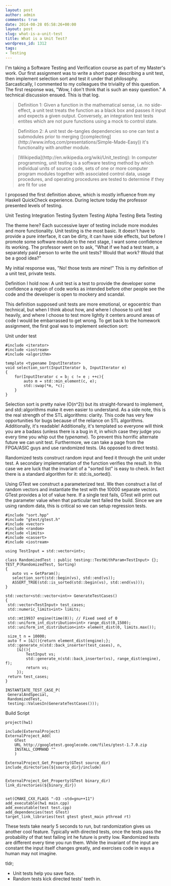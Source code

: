```yaml
---
layout: post
author: admin
comments: true
date: 2014-08-28 05:58:26+00:00
layout: post
slug: what-is-a-unit-test
title: What is a Unit Test?
wordpress_id: 1312
tags:
- Testing
---
```


I'm taking a Software Testing and Verification course as part of my Master's work. Our first assignment was to write a short paper describing a unit test, then implement selection sort and test it under that philosophy. Sarcastically, I commented to my colleagues the triviality of this question. The first response was, "Wow, I don't think that is such an easy question." A technical discussion ensued. This is that log.
<!--more-->


<blockquote>Definition 1:
Given a function in the mathematical sense, i.e. no side-effect, a unit test treats the function as a black box and passes it input and expects a given output. Conversely, an integration test tests entites which are not pure functions using a mock to control state.</blockquote>




<blockquote>Definition 2:
A unit test de-tangles dependencies so one can test a submodules prior to merging ([complecting](http://www.infoq.com/presentations/Simple-Made-Easy)) it's functionality with another module.</blockquote>




<blockquote>[Wikipedia](http://en.wikipedia.org/wiki/Unit_testing):
In computer programming, unit testing is a software testing method by which individual units of source code, sets of one or more computer program modules together with associated control data, usage procedures, and operating procedures are tested to determine if they are fit for use</blockquote>



I proposed the first definition above, which is mostly influence from my Haskell QuickCheck experience.  During lecture today the professor presented levels of testing.

Unit Testing
Integration Testing
System Testing
Alpha Testing
Beta Testing

The theme here? Each successive layer of testing include more modules and more functionality. Unit testing is the most basic. It doesn't  have to provide a pure interface, it can be dirty, it can have side effects, but before I promote some software module to the next stage, I want some confidence its working. The professor went on to ask, "What if we had a test team, a separately paid person to write the unit tests? Would that work? Would that be a good idea?" 

My initial response was, "No! those tests are mine!" This is my definition of a unit test, private tests. 

Definition I hold now:
A unit test is a test to provide the developer some confidence a region of code works as intended before other people see the code and the developer is open to mockery and scandal. 

This definition supposed unit tests are more emotional, or egocentric than technical, but when I think about how, and where I choose to unit test heavily, and where I choose to test more lightly it centers around areas of code I would be embarrassed to get wrong. To get back to the homework assignment, the first goal was to implement selection sort: 

Unit under test

    
    #include <iterator>
    #include <iostream>
    #include <algorithm>
    
    template <typename InputIterator>
    void selection_sort(InputIterator b, InputIterator e)
    {
        for(InputIterator c = b; c != e ; ++c){
            auto m = std::min_element(c, e);
            std::swap(*m, *c);
        }
    }
    



Selection sort is pretty naive (O(n^2)) but its straight-forward to implement, and std::algorithms make it even easier to understand. As a side note, this is the real strength of the STL algorithms: clarity. This code has very few opportunities for bugs because of the reliance on STL algorithms. Additionally, it's readable! Additionally, it's templated so everyone will think you are a badass (unless there is a bug in it, in which case they judge you every time you whip out the _typename_). To prevent this horrific alternate future we can unit test.  Furthermore, we can take a page from the FPGA/ASIC guys and use randomized tests. (As opposed to direct tests).

Randomized tests construct random input and feed it through the unit under test.  A secondary implementation of the function verifies the result. In this case we are luck that the invariant of a "sorted list" is easy to check.  In fact there is a standard algorithm for it: std::is_sorted().  

Using GTest we construct a parameterized test. We then construct a list of random vectors and instantiate the test with the 10000 separate vectors. GTest provides a lot of value here.  If a single test fails, GTest will print out the parameter value when that particular test failed the build. Since we are using random data, this is critical so we can setup regression tests.


    
    #include "sort.hpp"
    #include "gtest/gtest.h"
    #include <vector>
    #include <random>
    #include <limits>
    #include <cassert>
    #include <iostream>
    
    using TestInput = std::vector<int>;
    
    class RandomizedTest : public testing::TestWithParam<TestInput> {};
    TEST_P(RandomizedTest, Sorting)
    {
       auto vs = GetParam();
       selection_sort(std::begin(vs), std::end(vs));
       ASSERT_TRUE(std::is_sorted(std::begin(vs), std::end(vs)));
    }
    
    std::vector<std::vector<int>> GenerateTestCases()
    {
     std::vector<TestInput> test_cases;
     std::numeric_limits<int> limits;
    
     std::mt19937 engine(time(0)); // Fixed seed of 0
     std::uniform_int_distribution<int> range_dist(0,1500);
     std::uniform_int_distribution<int> element_dist(0, limits.max());
    
     size_t n = 10000;
     auto f = [&](){return element_dist(engine);};
     std::generate_n(std::back_inserter(test_cases), n, 
         [&](){ 
             TestInput vs;
             std::generate_n(std::back_inserter(vs), range_dist(engine), f);
             return vs;
         });
     return test_cases;
    }
    
    INSTANTIATE_TEST_CASE_P(
     GeneralAndSpecial,
     RandomizedTest,
     testing::ValuesIn(GenerateTestCases()));



Build Script

    
    
    project(hw1)
    
    include(ExternalProject)
    ExternalProject_Add(
        GTest 
        URL http://googletest.googlecode.com/files/gtest-1.7.0.zip
        INSTALL_COMMAND ""
        )
    
    ExternalProject_Get_Property(GTest source_dir)
    include_directories(${source_dir}/include)
    
    
    ExternalProject_Get_Property(GTest binary_dir)
    link_directories(${binary_dir})
    
    
    set(CMAKE_CXX_FLAGS "-O3 -std=gnu++11")
    add_executable(hw1 main.cpp)
    add_executable(test test.cpp)
    add_dependencies(test GTest)
    target_link_libraries(test gtest gtest_main pthread rt)
    



These tests take nearly 5 seconds to run, but randomization gives us another cool feature. Typically with directed tests, once the tests pass the probability of that test failing int he future is pretty low. Randomized tests are different every time you run them. While the invariant of the input are constant the input itself changes greatly, and exercises code in ways a human may not imagine. 

tldr; 
- Unit tests help you save face.
- Random tests kick directed tests' teeth in. 
